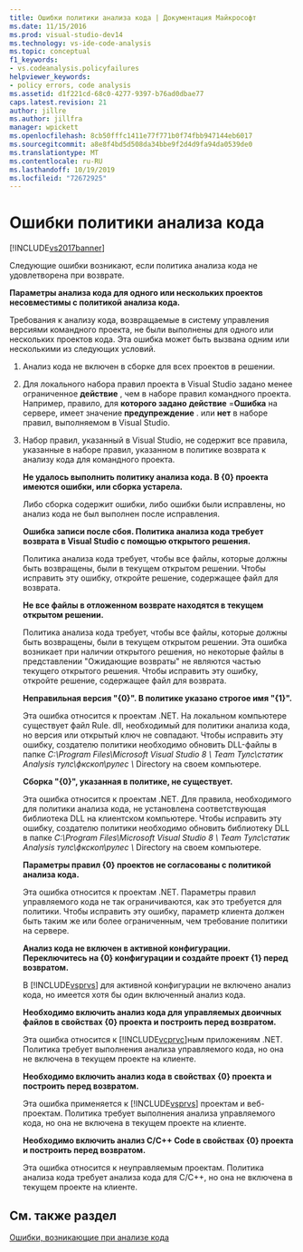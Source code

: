 ```yaml
---
title: Ошибки политики анализа кода | Документация Майкрософт
ms.date: 11/15/2016
ms.prod: visual-studio-dev14
ms.technology: vs-ide-code-analysis
ms.topic: conceptual
f1_keywords:
- vs.codeanalysis.policyfailures
helpviewer_keywords:
- policy errors, code analysis
ms.assetid: d1f221cd-68c0-4277-9397-b76ad0dbae77
caps.latest.revision: 21
author: jillre
ms.author: jillfra
manager: wpickett
ms.openlocfilehash: 8cb50fffc1411e77f771b0f74fbb947144eb6017
ms.sourcegitcommit: a8e8f4bd5d508da34bbe9f2d4d9fa94da0539de0
ms.translationtype: MT
ms.contentlocale: ru-RU
ms.lasthandoff: 10/19/2019
ms.locfileid: "72672925"
---
```

# <a name="code-analysis-policy-errors"></a>Ошибки политики анализа кода
[!INCLUDE[vs2017banner](../includes/vs2017banner.md)]

Следующие ошибки возникают, если политика анализа кода не удовлетворена при возврате.

 **Параметры анализа кода для одного или нескольких проектов несовместимы с политикой анализа кода.**

 Требования к анализу кода, возвращаемые в систему управления версиями командного проекта, не были выполнены для одного или нескольких проектов кода. Эта ошибка может быть вызвана одним или несколькими из следующих условий.

1. Анализ кода не включен в сборке для всех проектов в решении.

2. Для локального набора правил проекта в Visual Studio задано менее ограниченное **действие** , чем в наборе правил командного проекта. Например, правило, для **которого задано** **действие** =**Ошибка** на сервере, имеет значение **предупреждение** . или **нет** в наборе правил, выполняемом в Visual Studio.

3. Набор правил, указанный в Visual Studio, не содержит все правила, указанные в наборе правил, указанном в политике возврата к анализу кода для командного проекта.

   **Не удалось выполнить политику анализа кода. В {0} проекта имеются ошибки, или сборка устарела.**

   Либо сборка содержит ошибки, либо ошибки были исправлены, но анализ кода не был выполнен после исправления.

   **Ошибка записи после сбоя. Политика анализа кода требует возврата в Visual Studio с помощью открытого решения.**

   Политика анализа кода требует, чтобы все файлы, которые должны быть возвращены, были в текущем открытом решении. Чтобы исправить эту ошибку, откройте решение, содержащее файл для возврата.

   **Не все файлы в отложенном возврате находятся в текущем открытом решении.**

   Политика анализа кода требует, чтобы все файлы, которые должны быть возвращены, были в текущем открытом решении. Эта ошибка возникает при наличии открытого решения, но некоторые файлы в представлении "Ожидающие возвраты" не являются частью текущего открытого решения. Чтобы исправить эту ошибку, откройте решение, содержащее файл для возврата.

   **Неправильная версия "{0}". В политике указано строгое имя "{1}".**

   Эта ошибка относится к проектам .NET. На локальном компьютере существует файл Rule. dll, необходимый для политики анализа кода, но версия или открытый ключ не совпадают. Чтобы исправить эту ошибку, создателю политики необходимо обновить DLL-файлы в папке *C:\Program Files\Microsoft Visual Studio 8 \ Team Тулс\статик Analysis тулс\фкскоп\рулес \\* Directory на своем компьютере.

   **Сборка "{0}", указанная в политике, не существует.**

   Эта ошибка относится к проектам .NET. Для правила, необходимого для политики анализа кода, не установлена соответствующая библиотека DLL на клиентском компьютере. Чтобы исправить эту ошибку, создателю политики необходимо обновить библиотеку DLL в папке *C:\Program Files\Microsoft Visual Studio 8 \ Team Тулс\статик Analysis тулс\фкскоп\рулес \\* Directory на своем компьютере.

   **Параметры правил {0} проектов не согласованы с политикой анализа кода.**

   Эта ошибка относится к проектам .NET. Параметры правил управляемого кода не так ограничиваются, как это требуется для политики. Чтобы исправить эту ошибку, параметр клиента должен быть таким же или более ограниченным, чем требование политики на сервере.

   **Анализ кода не включен в активной конфигурации. Переключитесь на {0} конфигурации и создайте проект {1} перед возвратом.**

   В [!INCLUDE[vsprvs](../includes/vsprvs-md.md)] для активной конфигурации не включено анализ кода, но имеется хотя бы один включенный анализ кода.

   **Необходимо включить анализ кода для управляемых двоичных файлов в свойствах {0} проекта и построить перед возвратом.**

   Эта ошибка относится к [!INCLUDE[vcprvc](../includes/vcprvc-md.md)]ным приложениям .NET. Политика требует выполнения анализа управляемого кода, но она не включена в текущем проекте на клиенте.

   **Необходимо включить анализ кода в свойствах {0} проекта и построить перед возвратом.**

   Эта ошибка применяется к [!INCLUDE[vsprvs](../includes/vsprvs-md.md)] проектам и веб-проектам. Политика требует выполнения анализа управляемого кода, но она не включена в текущем проекте на клиенте.

   **Необходимо включить анализ C/C++ Code в свойствах {0} проекта и построить перед возвратом.**

   Эта ошибка относится к неуправляемым проектам. Политика анализа кода требует анализа кода для C/C++, но она не включена в текущем проекте на клиенте.

## <a name="see-also"></a>См. также раздел
 [Ошибки, возникающие при анализе кода](../code-quality/code-analysis-application-errors.md)
